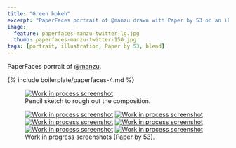 ```yaml
---
title: "Green bokeh"
excerpt: "PaperFaces portrait of @manzu drawn with Paper by 53 on an iPad."
image: 
  feature: paperfaces-manzu-twitter-lg.jpg
  thumb: paperfaces-manzu-twitter-150.jpg
tags: [portrait, illustration, Paper by 53, blend]
---
```


PaperFaces portrait of [@manzu](http://twitter.com/manzu).

{% include boilerplate/paperfaces-4.md %}

<figure>
  <a href="{{ site.url }}/assets/images/paperfaces-manzu-process-1-lg.jpg"><img src="{{ site.url }}/assets/images/paperfaces-manzu-process-1-750.jpg" alt="Work in process screenshot"></a>
  <figcaption>Pencil sketch to rough out the composition.</figcaption>
</figure>

<figure class="half">
  <a href="{{ site.url }}/assets/images/paperfaces-manzu-process-2-lg.jpg"><img src="{{ site.url }}/assets/images/paperfaces-manzu-process-2-600.jpg" alt="Work in process screenshot"></a>
  <a href="{{ site.url }}/assets/images/paperfaces-manzu-process-3-lg.jpg"><img src="{{ site.url }}/assets/images/paperfaces-manzu-process-3-600.jpg" alt="Work in process screenshot"></a>
  <a href="{{ site.url }}/assets/images/paperfaces-manzu-process-4-lg.jpg"><img src="{{ site.url }}/assets/images/paperfaces-manzu-process-4-600.jpg" alt="Work in process screenshot"></a>
  <a href="{{ site.url }}/assets/images/paperfaces-manzu-process-5-lg.jpg"><img src="{{ site.url }}/assets/images/paperfaces-manzu-process-5-600.jpg" alt="Work in process screenshot"></a>
  <a href="{{ site.url }}/assets/images/paperfaces-manzu-process-6-lg.jpg"><img src="{{ site.url }}/assets/images/paperfaces-manzu-process-6-600.jpg" alt="Work in process screenshot"></a>
  <a href="{{ site.url }}/assets/images/paperfaces-manzu-process-7-lg.jpg"><img src="{{ site.url }}/assets/images/paperfaces-manzu-process-7-600.jpg" alt="Work in process screenshot"></a>
  <figcaption>Work in progress screenshots (Paper by 53).</figcaption>
</figure>